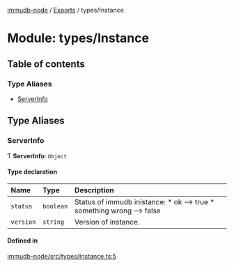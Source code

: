 [immudb-node](../README.md) / [Exports](../modules.md) / types/Instance

# Module: types/Instance

## Table of contents

### Type Aliases

- [ServerInfo](types_Instance.md#serverinfo)

## Type Aliases

### ServerInfo

Ƭ **ServerInfo**: `Object`

#### Type declaration

| Name | Type | Description |
| :------ | :------ | :------ |
| `status` | `boolean` | Status of immudb inistance:  * ok --> true  * something wrong --> false |
| `version` | `string` | Version of instance. |

#### Defined in

[immudb-node/src/types/Instance.ts:5](https://github.com/user3232/node-immu-db/blob/2e88686/immudb-node/src/types/Instance.ts#L5)
